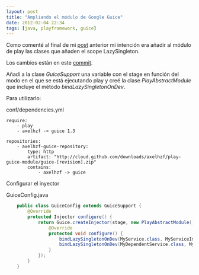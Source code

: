 ```yaml
---
layout: post
title: "Ampliando el módulo de Google Guice"
date: 2012-02-04 22:34
tags: [java, playframework, guice]
---
```


Como comenté al final de mi [post](http://axelhzf.tumblr.com/post/16930248351/play-framework-google-guice) anterior mi intención era añadir al módulo de play las clases que añaden el scope LazySingleton.

Los cambios están en este [commit](https://github.com/axelhzf/play-guice-module/commit/30af78bb96c7561a529ac578ff93d2b49a1e5492).

Añadí a la clase *GuiceSupport* una variable con el stage en función del modo en el que se está ejecutando play y creé la clase *PlayAbstractModule* que incluye el método *bindLazySingletonOnDev*.

Para utilizarlo:

conf/dependencies.yml
```
require:
    - play
    - axelhzf -> guice 1.3

repositories:
    - axelhzf-guice-repository:
        type: http
        artifact: "http://cloud.github.com/downloads/axelhzf/play-guice-module/guice-[revision].zip"
        contains:
            - axelhzf -> guice
```

Configurar el inyector

GuiceConfig.java
```java
	public class GuiceConfig extends GuiceSupport {
		@Override
		protected Injector configure() {
			return Guice.createInjector(stage, new PlayAbstractModule() {
				@Override
				protected void configure() {
					bindLazySingletonOnDev(MyService.class, MyServiceImpl.class);
					bindLazySingletonOnDev(MyDependentService.class, MyDependentServiceImpl.class);
				}
			});
		}
	}
```